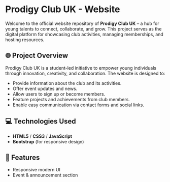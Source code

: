 # **Prodigy Club UK - Website**

Welcome to the official website repository of **Prodigy Club UK** – a hub for young talents to connect, collaborate, and grow. This project serves as the digital platform for showcasing club activities, managing memberships, and hosting resources.

## 🌐 Project Overview

Prodigy Club UK is a student-led initiative to empower young individuals through innovation, creativity, and collaboration. The website is designed to:

- Provide information about the club and its activities.
- Offer event updates and news.
- Allow users to sign up or become members.
- Feature projects and achievements from club members.
- Enable easy communication via contact forms and social links.

## 💻 Technologies Used

- **HTML5** / **CSS3** / **JavaScript**
- **Bootstrap** (for responsive design)
  
## 🚀 Features

- Responsive modern UI
- Event & announcement section

